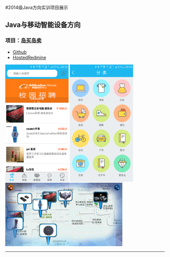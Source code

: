 #2014级Java方向实训项目展示

## Java与移动智能设备方向

### 项目：[岛买岛卖](./project/岛买岛卖/README.md) 

* [Github](https://github.com/xujihui/IslandTrading) 
* [HostedRedmine](http://www.hostedredmine.com/projects/island/wiki)

<img src="./image/岛买岛卖/4.png" width=200 height=370 />
<img src="./image/岛买岛卖/5.png" width=200 height=370 />

<img src="./image/岛买岛卖/11.png" width=370 height=200 />

---------
